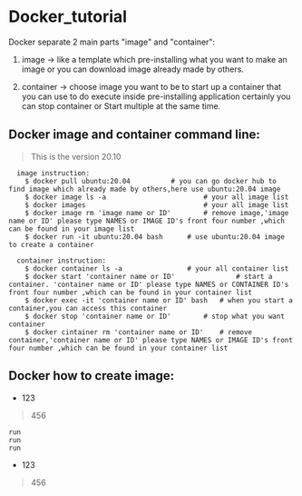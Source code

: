# Docker_tutorial
Docker separate 2 main parts "image" and "container":

 1.  image     -> like a template which pre-installing what you want to make an image or you can download image already made by others.
  
 2.  container -> choose image you want to be to start up a container that  you can use to do execute inside pre-installing application certainly you can                     stop container or Start multiple at the same time.
## Docker image and container command line:
> This is the version 20.10
```
  image instruction:
    $ docker pull ubuntu:20.04			# you can go docker hub to find image which already made by others,here use ubuntu:20.04 image
    $ docker image ls -a                        # your all image list 
    $ docker images                             # your all image list
    $ docker image rm 'image name or ID'        # remove image,'image name or ID' please type NAMES or IMAGE ID's front four number ,which can be found in your image list
    $ docker run -it ubuntu:20.04 bash		# use ubuntu:20.04 image to create a container
    
  container instruction:
    $ docker container ls -a				# your all container list
    $ docker start 'container name or ID'               # start a container. 'container name or ID' please type NAMES or CONTAINER ID's front four number ,which can be found in your container list
    $ docker exec -it 'container name or ID' bash	# when you start a container,you can access this container
    $ docker stop 'container name or ID'		# stop what you want container 
    $ docker cintainer rm 'container name or ID' 	# remove container,'container name or ID' please type NAMES or IMAGE ID's front four number ,which can be found in your container list

```
## Docker how to create image:
* 123
> 456 
```
run
run
run

```
* 123
> 456 
